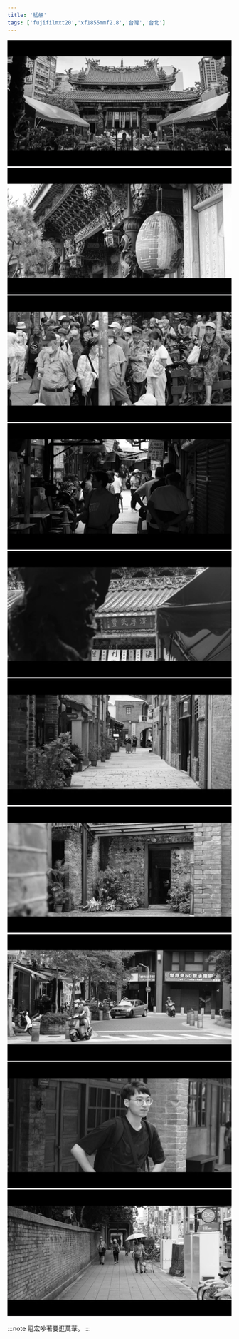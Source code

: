 ```yaml
---
title: '艋舺'
tags: ['fujifilmxt20','xf1855mmf2.8','台灣','台北']
---
```


![001](./img/instagram_output/202309/003.webp)
![002](./img/instagram_output/202309/002.webp)
![003](./img/instagram_output/202309/008.webp)
![004](./img/instagram_output/202309/009.webp)
![005](./img/instagram_output/202309/006.webp)
![006](./img/instagram_output/202309/001.webp)
![007](./img/instagram_output/202309/007.webp)
![008](./img/instagram_output/202309/004.webp)
![009](./img/instagram_output/202309/005.webp)
![010](./img/instagram_output/202309/010.webp)

:::note 
冠宏吵著要逛萬華。
:::